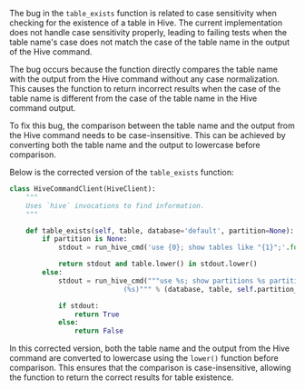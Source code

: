 The bug in the `table_exists` function is related to case sensitivity when checking for the existence of a table in Hive. The current implementation does not handle case sensitivity properly, leading to failing tests when the table name's case does not match the case of the table name in the output of the Hive command.

The bug occurs because the function directly compares the table name with the output from the Hive command without any case normalization. This causes the function to return incorrect results when the case of the table name is different from the case of the table name in the Hive command output.

To fix this bug, the comparison between the table name and the output from the Hive command needs to be case-insensitive. This can be achieved by converting both the table name and the output to lowercase before comparison.

Below is the corrected version of the `table_exists` function:

```python
class HiveCommandClient(HiveClient):
    """
    Uses `hive` invocations to find information.
    """

    def table_exists(self, table, database='default', partition=None):
        if partition is None:
            stdout = run_hive_cmd('use {0}; show tables like "{1}";'.format(database, table))

            return stdout and table.lower() in stdout.lower()
        else:
            stdout = run_hive_cmd("""use %s; show partitions %s partition
                            (%s)""" % (database, table, self.partition_spec(partition)))

            if stdout:
                return True
            else:
                return False
```

In this corrected version, both the table name and the output from the Hive command are converted to lowercase using the `lower()` function before comparison. This ensures that the comparison is case-insensitive, allowing the function to return the correct results for table existence.